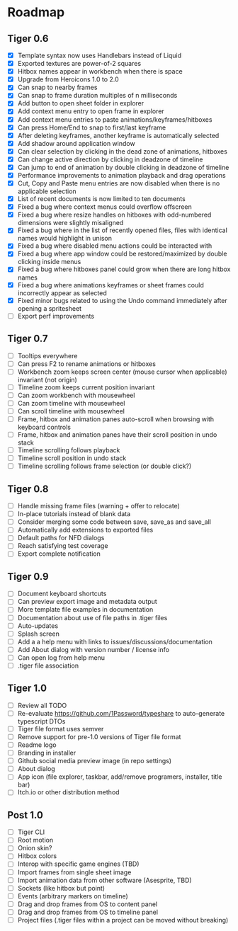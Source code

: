 # Roadmap

## Tiger 0.6

- [x] Template syntax now uses Handlebars instead of Liquid
- [x] Exported textures are power-of-2 squares
- [x] Hitbox names appear in workbench when there is space
- [x] Upgrade from Heroicons 1.0 to 2.0
- [x] Can snap to nearby frames
- [x] Can snap to frame duration multiples of n milliseconds
- [x] Add button to open sheet folder in explorer
- [x] Add context menu entry to open frame in explorer
- [x] Add context menu entries to paste animations/keyframes/hitboxes
- [x] Can press Home/End to snap to first/last keyframe
- [x] After deleting keyframes, another keyframe is automatically selected
- [x] Add shadow around application window
- [x] Can clear selection by clicking in the dead zone of animations, hitboxes
- [x] Can change active direction by clicking in deadzone of timeline
- [x] Can jump to end of animation by double clicking in deadzone of timeline
- [x] Performance improvements to animation playback and drag operations
- [x] Cut, Copy and Paste menu entries are now disabled when there is no applicable selection
- [x] List of recent documents is now limited to ten documents
- [x] Fixed a bug where context menus could overflow offscreen
- [x] Fixed a bug where resize handles on hitboxes with odd-numbered dimensions were slightly misaligned
- [x] Fixed a bug where in the list of recently opened files, files with identical names would highlight in unison
- [x] Fixed a bug where disabled menu actions could be interacted with
- [x] Fixed a bug where app window could be restored/maximized by double clicking inside menus
- [x] Fixed a bug where hitboxes panel could grow when there are long hitbox names
- [x] Fixed a bug where animations keyframes or sheet frames could incorrectly appear as selected
- [x] Fixed minor bugs related to using the Undo command immediately after opening a spritesheet
- [ ] Export perf improvements

## Tiger 0.7

- [ ] Tooltips everywhere
- [ ] Can press F2 to rename animations or hitboxes
- [ ] Workbench zoom keeps screen center (mouse cursor when applicable) invariant (not origin)
- [ ] Timeline zoom keeps current position invariant
- [ ] Can zoom workbench with mousewheel
- [ ] Can zoom timeline with mousewheel
- [ ] Can scroll timeline with mousewheel
- [ ] Frame, hitbox and animation panes auto-scroll when browsing with keyboard controls
- [ ] Frame, hitbox and animation panes have their scroll position in undo stack
- [ ] Timeline scrolling follows playback
- [ ] Timeline scroll position in undo stack
- [ ] Timeline scrolling follows frame selection (or double click?)

## Tiger 0.8

- [ ] Handle missing frame files (warning + offer to relocate)
- [ ] In-place tutorials instead of blank data
- [ ] Consider merging some code between save, save_as and save_all
- [ ] Automatically add extensions to exported files
- [ ] Default paths for NFD dialogs
- [ ] Reach satisfying test coverage
- [ ] Export complete notification

## Tiger 0.9

- [ ] Document keyboard shortcuts
- [ ] Can preview export image and metadata output
- [ ] More template file examples in documentation
- [ ] Documentation about use of file paths in .tiger files
- [ ] Auto-updates
- [ ] Splash screen
- [ ] Add a a help menu with links to issues/discussions/documentation
- [ ] Add About dialog with version number / license info
- [ ] Can open log from help menu
- [ ] .tiger file association

## Tiger 1.0

- [ ] Review all TODO
- [ ] Re-evaluate https://github.com/1Password/typeshare to auto-generate typescript DTOs
- [ ] Tiger file format uses semver
- [ ] Remove support for pre-1.0 versions of Tiger file format
- [ ] Readme logo
- [ ] Branding in installer
- [ ] Github social media preview image (in repo settings)
- [ ] About dialog
- [ ] App icon (file explorer, taskbar, add/remove programers, installer, title bar)
- [ ] Itch.io or other distribution method

## Post 1.0

- [ ] Tiger CLI
- [ ] Root motion
- [ ] Onion skin?
- [ ] Hitbox colors
- [ ] Interop with specific game engines (TBD)
- [ ] Import frames from single sheet image
- [ ] Import animation data from other software (Asesprite, TBD)
- [ ] Sockets (like hitbox but point)
- [ ] Events (arbitrary markers on timeline)
- [ ] Drag and drop frames from OS to content panel
- [ ] Drag and drop frames from OS to timeline panel
- [ ] Project files (.tiger files within a project can be moved without breaking)
